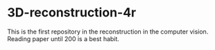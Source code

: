 # 3D-reconstruction-4r
This is the first repository in the reconstruction in the computer vision.
Reading paper until 200 is a best habit.
